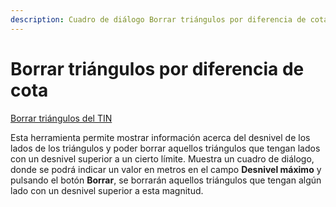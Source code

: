```yaml
---
description: Cuadro de diálogo Borrar triángulos por diferencia de cota
---
```


# Borrar triángulos por diferencia de cota

[Borrar triángulos del TIN](/mdtopx/fichas-de-herramientas/ficha-de-herramientas-edicion-tin/borrar-triangulos-del-tin.md)

Esta herramienta permite mostrar información acerca del desnivel de los lados de los triángulos y poder borrar aquellos triángulos que tengan lados con un desnivel superior a un cierto límite. Muestra un cuadro de diálogo, donde se podrá indicar un valor en metros en el campo **Desnivel máximo** y pulsando el botón **Borrar**, se borrarán aquellos triángulos que tengan algún lado con un desnivel superior a esta magnitud.
